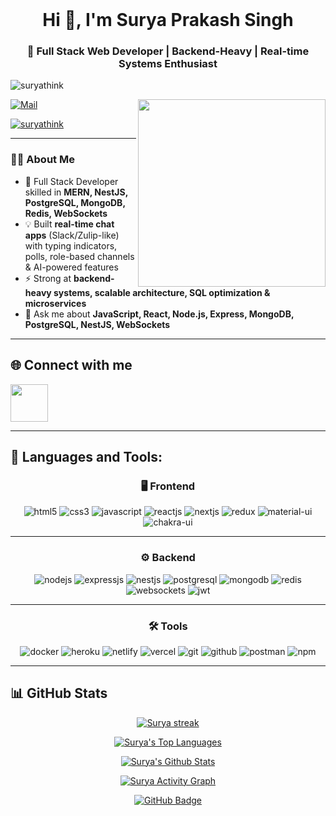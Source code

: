 <br> 

<h1 align="center">Hi 👋, I'm Surya Prakash Singh</h1>
<h3 align="center">🚀 Full Stack Web Developer | Backend-Heavy | Real-time Systems Enthusiast</h3>

<p align="left"> 
  <img src="https://komarev.com/ghpvc/?username=suryathink&label=Profile%20views&color=0e75b6&style=flat" alt="suryathink" /> 
</p>

<img style="height: 300px;" align="right" src="https://c.tenor.com/2uyENRmiUt0AAAAM/coding.gif" />

<p align="left"> 
  <a href="mailto:suryaprakashsingh110@gmail.com" target="blank">
    <img src="https://img.shields.io/badge/Reach_to_me_via_Mail_-000?style=for-the-badge&logo=gmail&logoColor=gold" alt="Mail" />
  </a> 
</p>

<p align="left"> 
  <a href="https://twitter.com/suryathink" target="blank">
    <img src="https://img.shields.io/twitter/follow/suryathink?logo=twitter&style=for-the-badge" alt="suryathink" />
  </a> 
</p>

---

### 👨‍💻 About Me  
- 🌱 Full Stack Developer skilled in **MERN, NestJS, PostgreSQL, MongoDB, Redis, WebSockets**  
- 💡 Built **real-time chat apps** (Slack/Zulip-like) with typing indicators, polls, role-based channels & AI-powered features  
- ⚡ Strong at **backend-heavy systems, scalable architecture, SQL optimization & microservices**  
- 💬 Ask me about **JavaScript, React, Node.js, Express, MongoDB, PostgreSQL, NestJS, WebSockets**  

---

<h2 align="left">🌐 Connect with me</h2>
<p align="left">
  <a target="_blank" href="https://www.linkedin.com/in/suryathink/">
    <img src="https://cliply.co/wp-content/uploads/2021/02/372102050_LINKEDIN_ICON_TRANSPARENT_1080.gif" height="60px" />
  </a>
</p>

---

## 🚀 Languages and Tools:

<div align="center">
 
### 🖥️ Frontend  
<img src="https://img.shields.io/badge/html5-%23E34F26.svg?style=for-the-badge&logo=html5&logoColor=white" alt="html5">
<img src="https://img.shields.io/badge/css3-%231572B6.svg?style=for-the-badge&logo=css3&logoColor=white" alt="css3">
<img src ="https://img.shields.io/badge/javascript-%23323330.svg?style=for-the-badge&logo=javascript&logoColor=%23F7DF1E" alt="javascript">
<img src="https://img.shields.io/badge/React-20232A?style=for-the-badge&logo=react&logoColor=61DAFB" alt="reactjs" />
<img src="https://img.shields.io/badge/Next.js-000000?style=for-the-badge&logo=nextdotjs&logoColor=white" alt="nextjs" />
<img src="https://img.shields.io/badge/Redux-593D88?style=for-the-badge&logo=redux&logoColor=white" alt="redux" />
<img src="https://img.shields.io/badge/Material%20UI-007FFF?style=for-the-badge&logo=mui&logoColor=white" alt="material-ui"/>
<img src="https://img.shields.io/badge/chakra ui-%234ED1C5.svg?style=for-the-badge&logo=chakraui&logoColor=white" alt="chakra-ui"/>

---

### ⚙️ Backend  
<img src="https://img.shields.io/badge/Node.js-339933?style=for-the-badge&logo=nodedotjs&logoColor=white" alt="nodejs" />
<img src="https://img.shields.io/badge/Express.js-000000?style=for-the-badge&logo=express&logoColor=white" alt="expressjs"/>
<img src="https://img.shields.io/badge/NestJS-E0234E?style=for-the-badge&logo=nestjs&logoColor=white" alt="nestjs"/>
<img src="https://img.shields.io/badge/PostgreSQL-336791?style=for-the-badge&logo=postgresql&logoColor=white" alt="postgresql"/>
<img src="https://img.shields.io/badge/MongoDB-4EA94B?style=for-the-badge&logo=mongodb&logoColor=white" alt="mongodb"/>
<img src="https://img.shields.io/badge/Redis-D92C2C?style=for-the-badge&logo=redis&logoColor=white" alt="redis"/>
<img src="https://img.shields.io/badge/WebSockets-010101?style=for-the-badge&logo=socketdotio&logoColor=white" alt="websockets"/>
<img src="https://img.shields.io/badge/JWT-black?style=for-the-badge&logo=JSON%20web%20tokens" alt="jwt"/>

---

### 🛠️ Tools  
<img src="https://img.shields.io/badge/Docker-2496ED?style=for-the-badge&logo=docker&logoColor=white" alt="docker"/>
<img src="https://img.shields.io/badge/heroku-%23430098.svg?style=for-the-badge&logo=heroku&logoColor=white" alt="heroku"/>
<img src="https://img.shields.io/badge/netlify-%23000000.svg?style=for-the-badge&logo=netlify&logoColor=#00C7B7" alt="netlify"/>
<img src="https://img.shields.io/badge/vercel-%23000000.svg?style=for-the-badge&logo=vercel&logoColor=whit" alt="vercel"/>
<img src="https://img.shields.io/badge/Git-f44d27?style=for-the-badge&logo=git&logoColor=white" alt="git"/>
<img src="https://img.shields.io/badge/GitHub-100000?style=for-the-badge&logo=github&logoColor=white" alt="github"/>
<img src="https://img.shields.io/badge/Postman-FF6C37?style=for-the-badge&logo=postman&logoColor=white" alt="postman">
<img src="https://img.shields.io/badge/NPM-%23000000.svg?style=for-the-badge&logo=npm&logoColor=white" alt="npm">

</div>

---

## 📊 GitHub Stats  
<p align="center">
  <a href="https://github.com/suryathink/github-readme-streak-stats">
    <img alt="Surya streak" src="https://github-readme-streak-stats.herokuapp.com/?user=suryathink&theme=black-ice&hide_border=true&stroke=0000&background=060A0CD0"/>
  </a>
</p>

<p align="center">
  <a href="https://github.com/suryathink/github-readme-stats">
    <img alt="Surya's Top Languages" src="https://github-readme-stats.vercel.app/api/top-langs/?username=suryathink&langs_count=8&count_private=true&layout=compact&theme=react&hide_border=true&bg_color=0D1117" />
  </a>
</p>

<p align="center">
  <a href="https://github.com/suryathink/github-readme-stats">
    <img alt="Surya's Github Stats" src="https://github-readme-stats.vercel.app/api?username=suryathink&show_icons=true&count_private=true&theme=react&hide_border=true&bg_color=0D1117" />
  </a>
</p>

<p align="center">
  <a href="https://github.com/suryathink/github-readme-activity-graph">
    <img alt="Surya Activity Graph" src="https://github-readme-activity-graph.cyclic.app/graph?username=suryathink&bg_color=0D1117&color=5BCDEC&line=5BCDEC&point=FFFFFF&hide_border=true" />
  </a>
</p>

<p align="center">
  <a href="https://github.com/suryathink?tab=followers">
    <img src="https://img.shields.io/github/followers/suryathink?label=Followers&style=social" alt="GitHub Badge">
  </a>
</p>
